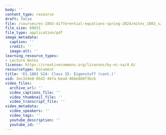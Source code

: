 ```yaml
---
body: ''
content_type: resource
draft: false
file: /courses/es-1803-differential-equations-spring-2024/mites_1803_s24_day35-notes.pdf
file_size: 89031
file_type: application/pdf
image_metadata:
  caption: ''
  credit: ''
  image-alt: ''
learning_resource_types:
- Lecture Notes
license: https://creativecommons.org/licenses/by-nc-sa/4.0/
resourcetype: Document
title: 'ES.1803 S24: Class 35: Eigenstuff (cont.)'
uid: 3ec324e8-85d2-46fa-bead-86be8b8f3bcb
video_files:
  archive_url: ''
  video_captions_file: ''
  video_thumbnail_file: ''
  video_transcript_file: ''
video_metadata:
  video_speakers: ''
  video_tags: ''
  youtube_description: ''
  youtube_id: ''
---
```

